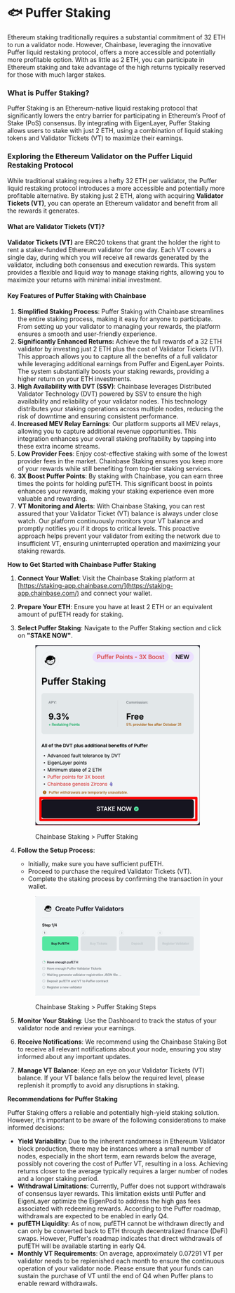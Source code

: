 # 🐟 Puffer Staking

Ethereum staking traditionally requires a substantial commitment of 32 ETH to run a validator node. However, Chainbase, leveraging the innovative Puffer liquid restaking protocol, offers a more accessible and potentially more profitable option. With as little as 2 ETH, you can participate in Ethereum staking and take advantage of the high returns typically reserved for those with much larger stakes.

### **What is Puffer Staking?**

Puffer Staking is an Ethereum-native liquid restaking protocol that significantly lowers the entry barrier for participating in Ethereum’s Proof of Stake (PoS) consensus. By integrating with EigenLayer, Puffer Staking allows users to stake with just 2 ETH, using a combination of liquid staking tokens and Validator Tickets (VT) to maximize their earnings.

### Exploring the Ethereum Validator on the Puffer Liquid Restaking Protocol

While traditional staking requires a hefty 32 ETH per validator, the Puffer liquid restaking protocol introduces a more accessible and potentially more profitable alternative. By staking just 2 ETH, along with acquiring **Validator Tickets (VT)**, you can operate an Ethereum validator and benefit from all the rewards it generates.

#### **What are Validator Tickets (VT)?**

**Validator Tickets (VT)** are ERC20 tokens that grant the holder the right to rent a staker-funded Ethereum validator for one day. Each VT covers a single day, during which you will receive all rewards generated by the validator, including both consensus and execution rewards. This system provides a flexible and liquid way to manage staking rights, allowing you to maximize your returns with minimal initial investment.

#### Key Features of Puffer Staking with Chainbase

1. **Simplified Staking Process**: Puffer Staking with Chainbase streamlines the entire staking process, making it easy for anyone to participate. From setting up your validator to managing your rewards, the platform ensures a smooth and user-friendly experience.
2. **Significantly Enhanced Returns:** Achieve the full rewards of a 32 ETH validator by investing just 2 ETH plus the cost of Validator Tickets (VT). This approach allows you to capture all the benefits of a full validator while leveraging additional earnings from Puffer and EigenLayer Points. The system substantially boosts your staking rewards, providing a higher return on your ETH investments.
3. **High Availability with DVT (SSV)**: Chainbase leverages Distributed Validator Technology (DVT) powered by SSV to ensure the high availability and reliability of your validator nodes. This technology distributes your staking operations across multiple nodes, reducing the risk of downtime and ensuring consistent performance.
4. **Increased MEV Relay Earnings**: Our platform supports all MEV relays, allowing you to capture additional revenue opportunities. This integration enhances your overall staking profitability by tapping into these extra income streams.
5. **Low Provider Fees**: Enjoy cost-effective staking with some of the lowest provider fees in the market. Chainbase Staking ensures you keep more of your rewards while still benefiting from top-tier staking services.
6. **3X Boost Puffer Points**: By staking with Chainbase, you can earn three times the points for holding pufETH. This significant boost in points enhances your rewards, making your staking experience even more valuable and rewarding.
7. **VT Monitoring and Alerts**: With Chainbase Staking, you can rest assured that your Validator Ticket (VT) balance is always under close watch. Our platform continuously monitors your VT balance and promptly notifies you if it drops to critical levels. This proactive approach helps prevent your validator from exiting the network due to insufficient VT, ensuring uninterrupted operation and maximizing your staking rewards.

**How to Get Started with Chainbase Puffer Staking**

1. **Connect Your Wallet**: Visit the Chainbase Staking platform at [https://staking-app.chainbase.com/](https://staking-app.chainbase.com/) and connect your wallet.
2. **Prepare Your ETH**: Ensure you have at least 2 ETH or an equivalent amount of pufETH ready for staking.
3.  **Select Puffer Staking**: Navigate to the Puffer Staking section and click on **"STAKE NOW"**.

    <figure><img src="../.gitbook/assets/image.png" alt="" width="375"><figcaption><p>Chainbase Staking > Puffer Staking</p></figcaption></figure>
4.  **Follow the Setup Process**:

    * Initially, make sure you have sufficient pufETH.
    * Proceed to purchase the required Validator Tickets (VT).
    * Complete the staking process by confirming the transaction in your wallet.

    <figure><img src="../.gitbook/assets/image (3).png" alt="" width="375"><figcaption><p>Chainbase Staking > Puffer Staking Steps</p></figcaption></figure>
5. **Monitor Your Staking**: Use the Dashboard to track the status of your validator node and review your earnings.
6. **Receive Notifications**: We recommend using the Chainbase Staking Bot to receive all relevant notifications about your node, ensuring you stay informed about any important updates.
7. **Manage VT Balance**: Keep an eye on your Validator Tickets (VT) balance. If your VT balance falls below the required level, please replenish it promptly to avoid any disruptions in staking.

**Recommendations for  Puffer Staking**

Puffer Staking offers a reliable and potentially high-yield staking solution. However, it's important to be aware of the following considerations to make informed decisions:

* **Yield Variability**: Due to the inherent randomness in Ethereum Validator block production, there may be instances where a small number of nodes, especially in the short term, earn rewards below the average, possibly not covering the cost of Puffer VT, resulting in a loss. Achieving returns closer to the average typically requires a larger number of nodes and a longer staking period.
* **Withdrawal Limitations**: Currently, Puffer does not support withdrawals of consensus layer rewards. This limitation exists until Puffer and EigenLayer optimize the EigenPod to address the high gas fees associated with redeeming rewards. According to the Puffer roadmap, withdrawals are expected to be enabled in early Q4.
* **pufETH Liquidity**: As of now, pufETH cannot be withdrawn directly and can only be converted back to ETH through decentralized finance (DeFi) swaps. However, Puffer's roadmap indicates that direct withdrawals of pufETH will be available starting in early Q4.
* **Monthly VT Requirements**: On average, approximately 0.07291 VT per validator needs to be replenished each month to ensure the continuous operation of your validator node. Please ensure that your funds can sustain the purchase of VT until the end of Q4 when Puffer plans to enable reward withdrawals.
